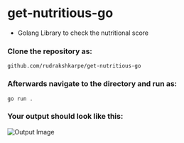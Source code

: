# get-nutritious-go

- Golang Library to check the nutritional score

### Clone the repository as:

`github.com/rudrakshkarpe/get-nutritious-go`

### Afterwards navigate to the directory and run as:

```go run .```

### Your output should look like this:

![Output Image](src/output.png)
